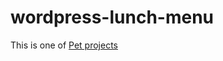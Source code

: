 # wordpress-lunch-menu
This is one of [Pet projects](https://github.com/maciejjankowski/learn-to-code/wiki/Pet-projects)
